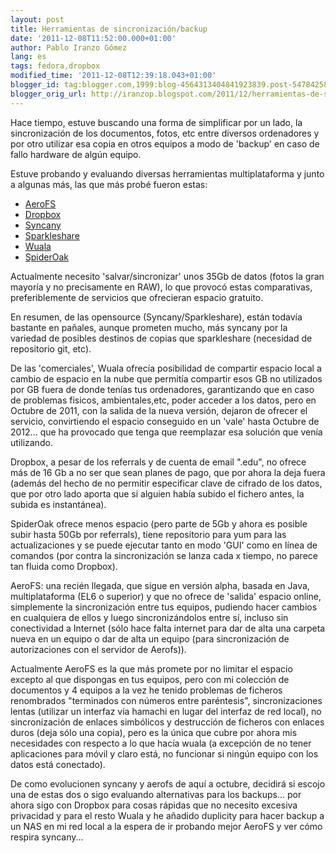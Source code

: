 ```yaml
---
layout: post
title: Herramientas de sincronización/backup
date: '2011-12-08T11:52:00.000+01:00'
author: Pablo Iranzo Gómez
lang: es
tags: fedora,dropbox
modified_time: '2011-12-08T12:39:18.043+01:00'
blogger_id: tag:blogger.com,1999:blog-4564313404841923839.post-547842584943144879
blogger_orig_url: http://iranzop.blogspot.com/2011/12/herramientas-de-sincronizacionbackup.html
---
```

Hace tiempo, estuve buscando una forma de simplificar por un lado, la sincronización de los documentos, fotos, etc entre diversos ordenadores y por otro utilizar esa copia en otros equipos a modo de 'backup' en caso de fallo hardware de algún equipo.

Estuve probando y evaluando diversas herramientas multiplataforma y junto a algunas más, las que más probé fueron estas:

- [AeroFS](http://www.aerofs.com/)
- [Dropbox](http://db.tt/NV5zDvs)
- [Syncany](http://www.syncany.org/)
- [Sparkleshare](http://sparkleshare.org/)
- [Wuala](http://www.wuala.com/)
- [SpiderOak](https://spideroak.com/download/referral/dfba22f9764b55ab68427da014e9f0e5)

Actualmente necesito 'salvar/sincronizar' unos 35Gb de datos (fotos la gran mayoría y no precisamente en RAW), lo que provocó estas comparativas, preferiblemente de servicios que ofrecieran espacio gratuito.

En resumen, de las opensource (Syncany/Sparkleshare), están todavía bastante en pañales, aunque prometen mucho, más syncany por la variedad de posibles destinos de copias que sparkleshare (necesidad de repositorio git, etc).

De las 'comerciales', Wuala ofrecía posibilidad de compartir espacio local a cambio de espacio en la nube que permitía compartir esos GB no utilizados por GB fuera de donde tenías tus ordenadores, garantizando que en caso de problemas fisicos, ambientales,etc, poder acceder a los datos, pero en Octubre de 2011, con la salida de la nueva versión, dejaron de ofrecer el servicio, convirtiendo el espacio conseguido en un 'vale' hasta Octubre de 2012...  que ha provocado que tenga que reemplazar esa solución que venía utilizando.

Dropbox, a pesar de los referrals y de cuenta de email ".edu", no ofrece más de 16 Gb a no ser que sean planes de pago, que por ahora la deja fuera (además del hecho de no permitir especificar clave de cifrado de los datos, que por otro lado aporta que si alguien había subido el fichero antes, la subida es instantánea).

SpiderOak ofrece menos espacio (pero parte de 5Gb y ahora es posible subir hasta 50Gb por referrals), tiene repositorio para yum para las actualizaciones y se puede ejecutar tanto en modo 'GUI' como en línea de comandos (por contra la sincronización se lanza cada x tiempo, no parece tan fluida como Dropbox).

AeroFS: una recién llegada, que sigue en versión alpha, basada en Java, multiplataforma (EL6 o superior) y que no ofrece de 'salida' espacio online, simplemente la sincronización entre tus equipos, pudiendo hacer cambios en cualquiera de ellos y luego sincronizándolos entre sí, incluso sin conectividad a Internet (sólo hace falta internet para dar de alta una carpeta nueva en un equipo o  dar de alta un equipo (para sincronización de autorizaciones con el servidor de Aerofs)).

Actualmente AeroFS es la que más promete por no limitar el espacio excepto al que dispongas en tus equipos, pero con mi colección de documentos y 4 equipos a la vez he tenido problemas de ficheros renombrados "terminados con números entre paréntesis", sincronizaciones lentas (utilizar un interfaz vía hamachi en lugar del interfaz de red local), no sincronización de enlaces simbólicos y destrucción de ficheros con enlaces duros (deja sólo una copia), pero es la única que cubre por ahora mis necesidades con respecto a lo que hacía wuala (a excepción de no tener  aplicaciones para móvil y claro está, no funcionar si ningún equipo con los datos está conectado).

De como evolucionen syncany y aerofs de aquí a octubre, decidirá si escojo una de estas dos o sigo evaluando alternativas para los backups...  por ahora sigo con Dropbox para cosas rápidas que no necesito excesiva privacidad y para el resto Wuala y he añadido duplicity para hacer backup a un NAS en mi red local a la espera de ir probando mejor AeroFS y ver cómo respira syncany...
